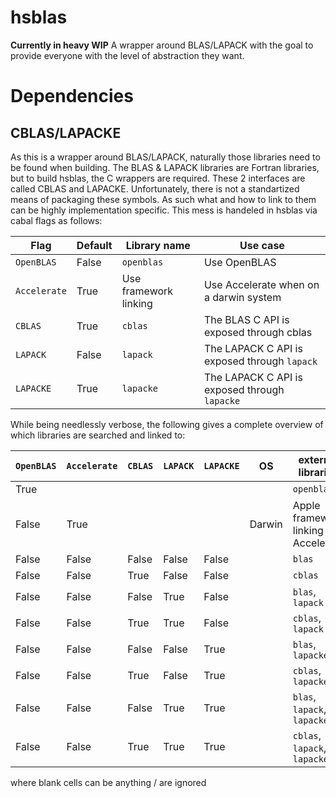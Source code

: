 # hsblas
**Currently in heavy WIP**
A wrapper around BLAS/LAPACK with the goal to provide everyone with the level of
abstraction they want.

# Dependencies
## CBLAS/LAPACKE
As this is a wrapper around BLAS/LAPACK, naturally those libraries need to be
found when building. The BLAS & LAPACK libraries are Fortran libraries, but
to build hsblas, the C wrappers are required. These 2 interfaces are called
CBLAS and LAPACKE. Unfortunately, there is not a standartized means of packaging
these symbols. As such what and how to link to them can be highly implementation
specific. This mess is handeled in hsblas via cabal flags as follows:

| Flag         | Default | Library name          | Use case                                      |
| ------------ | ------- | --------------------- | --------------------------------------------- |
| `OpenBLAS`   | False   | `openblas`            | Use OpenBLAS                                  |
| `Accelerate` | True    | Use framework linking | Use Accelerate when on a darwin system        |
| `CBLAS`      | True    | `cblas`               | The BLAS C API is exposed through cblas       |
| `LAPACK`     | False   | `lapack`              | The LAPACK C API is exposed through `lapack`  |
| `LAPACKE`    | True    | `lapacke`             | The LAPACK C API is exposed through `lapacke` |

While being needlessly verbose, the following gives a complete overview of which
libraries are searched and linked to:

| `OpenBLAS` | `Accelerate` | `CBLAS` | `LAPACK` | `LAPACKE` | OS     | external libraries                    |
| ---------- | ------------ | ------- | -------- | --------- | ------ | ------------------------------------- |
| True       |              |         |          |           |        | `openblas`                            |
| False      | True         |         |          |           | Darwin | Apple framework linking to Accelerate |
| False      | False        | False   | False    | False     |        | `blas`                                |
| False      | False        | True    | False    | False     |        | `cblas`                               |
| False      | False        | False   | True     | False     |        | `blas`, `lapack`                      |
| False      | False        | True    | True     | False     |        | `cblas`, `lapack`                     |
| False      | False        | False   | False    | True      |        | `blas`, `lapacke`                     |
| False      | False        | True    | False    | True      |        | `cblas`, `lapacke`                    |
| False      | False        | False   | True     | True      |        | `blas`, `lapack`, `lapacke`           |
| False      | False        | True    | True     | True      |        | `cblas`, `lapack`, `lapacke`          |

where blank cells can be anything / are ignored
